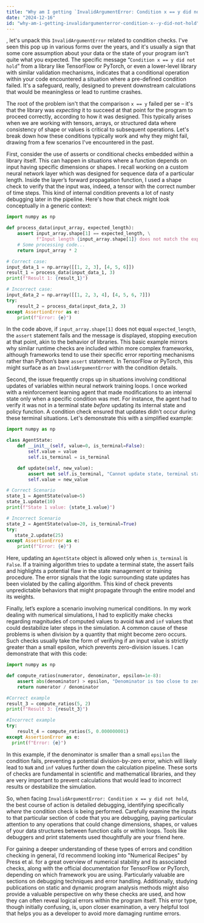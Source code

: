 ```yaml
---
title: "Why am I getting `InvalidArgumentError: Condition x == y did not hold`?"
date: "2024-12-16"
id: "why-am-i-getting-invalidargumenterror-condition-x--y-did-not-hold"
---
```


, let's unpack this `InvalidArgumentError` related to condition checks. I've seen this pop up in various forms over the years, and it's usually a sign that some core assumption about your data or the state of your program isn't quite what you expected. The specific message “`Condition x == y did not hold`” from a library like TensorFlow or PyTorch, or even a lower-level library with similar validation mechanisms, indicates that a conditional operation within your code encountered a situation where a pre-defined condition failed. It's a safeguard, really, designed to prevent downstream calculations that would be meaningless or lead to runtime crashes.

The root of the problem isn't that the comparison `x == y` failed per se – it's that the library was *expecting* it to succeed at that point for the program to proceed correctly, according to how it was designed. This typically arises when we are working with tensors, arrays, or structured data where consistency of shape or values is critical to subsequent operations. Let's break down how these conditions typically work and why they might fail, drawing from a few scenarios I've encountered in the past.

First, consider the use of asserts or conditional checks embedded within a library itself. This can happen in situations where a function depends on input having specific dimensions or shapes. I recall working on a custom neural network layer which was designed for sequence data of a particular length. Inside the layer’s forward propagation function, I used a shape check to verify that the input was, indeed, a tensor with the correct number of time steps. This kind of internal condition prevents a lot of nasty debugging later in the pipeline. Here's how that check might look conceptually in a generic context:

```python
import numpy as np

def process_data(input_array, expected_length):
    assert input_array.shape[1] == expected_length, \
           f"Input length {input_array.shape[1]} does not match the expected length {expected_length}"
    # Some processing code...
    return input_array * 2

# Correct case:
input_data_1 = np.array([[1, 2, 3], [4, 5, 6]])
result_1 = process_data(input_data_1, 3)
print(f"Result 1: {result_1}")

# Incorrect case:
input_data_2 = np.array([[1, 2, 3, 4], [4, 5, 6, 7]])
try:
    result_2 = process_data(input_data_2, 3)
except AssertionError as e:
    print(f"Error: {e}")
```
In the code above, if `input_array.shape[1]` does not equal `expected_length`, the `assert` statement fails and the message is displayed, stopping execution at that point, akin to the behavior of libraries. This basic example mirrors why similar runtime checks are included within more complex frameworks, although frameworks tend to use their specific error reporting mechanisms rather than Python’s bare `assert` statement. In TensorFlow or PyTorch, this might surface as an `InvalidArgumentError` with the condition details.

Second, the issue frequently crops up in situations involving conditional updates of variables within neural network training loops. I once worked with a reinforcement learning agent that made modifications to an internal state only when a specific condition was met. For instance, the agent had to verify it was not in a terminal state *before* updating its internal state and policy function. A condition check ensured that updates didn’t occur during these terminal situations. Let's demonstrate this with a simplified example:

```python
import numpy as np

class AgentState:
    def __init__(self, value=0, is_terminal=False):
        self.value = value
        self.is_terminal = is_terminal

    def update(self, new_value):
        assert not self.is_terminal, "Cannot update state, terminal state reached"
        self.value = new_value

# Correct Scenario
state_1 = AgentState(value=5)
state_1.update(10)
print(f"State 1 value: {state_1.value}")

# Incorrect Scenario
state_2 = AgentState(value=20, is_terminal=True)
try:
   state_2.update(25)
except AssertionError as e:
    print(f"Error: {e}")
```

Here, updating an `AgentState` object is allowed only when `is_terminal` is `False`. If a training algorithm tries to update a terminal state, the assert fails and highlights a potential flaw in the state management or training procedure. The error signals that the logic surrounding state updates has been violated by the calling algorithm. This kind of check prevents unpredictable behaviors that might propagate through the entire model and its weights.

Finally, let’s explore a scenario involving numerical conditions. In my work dealing with numerical simulations, I had to explicitly make checks regarding magnitudes of computed values to avoid `NaN` and `inf` values that could destabilize later steps in the simulation. A common cause of these problems is when division by a quantity that might become zero occurs. Such checks usually take the form of verifying if an input value is strictly greater than a small epsilon, which prevents zero-division issues. I can demonstrate that with this code:

```python
import numpy as np

def compute_ratios(numerator, denominator, epsilon=1e-8):
    assert abs(denominator) > epsilon, "Denominator is too close to zero, division is unsafe."
    return numerator / denominator

#Correct example
result_3 = compute_ratios(5, 2)
print(f"Result 3: {result_3}")

#Incorrect example
try:
    result_4 = compute_ratios(5, 0.000000001)
except AssertionError as e:
  print(f"Error: {e}")

```
In this example, if the denominator is smaller than a small `epsilon` the condition fails, preventing a potential division-by-zero error, which will likely lead to `NaN` and `inf` values further down the calculation pipeline. These sorts of checks are fundamental in scientific and mathematical libraries, and they are very important to prevent calculations that would lead to incorrect results or destabilize the simulation.

So, when facing `InvalidArgumentError: Condition x == y did not hold`, the best course of action is detailed debugging, identifying specifically *where* the condition check is being performed. Carefully examine the inputs to that particular section of code that you are debugging, paying particular attention to any operations that could change dimensions, shapes, or values of your data structures between function calls or within loops. Tools like debuggers and print statements used thoughtfully are your friend here.

For gaining a deeper understanding of these types of errors and condition checking in general, I’d recommend looking into "Numerical Recipes" by Press et al. for a great overview of numerical stability and its associated checks, along with the official documentation for TensorFlow or PyTorch, depending on which framework you are using. Particularly valuable are sections on debugging techniques and error handling. Additionally, studying publications on static and dynamic program analysis methods might also provide a valuable perspective on why these checks are used, and how they can often reveal logical errors within the program itself. This error type, though initially confusing, is, upon closer examination, a very helpful tool that helps you as a developer to avoid more damaging runtime errors.
